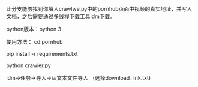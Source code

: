 此分支能够找到你填入crawlwe.py中的pornhub页面中视频的真实地址，并写入文档，之后需要通过多线程下载工具idm下载。

python版本：python 3

使用方法：
cd pornhub 

pip install -r requirements.txt

python crawler.py

idm->任务->导入->从文本文件导入 （选择download_link.txt)

